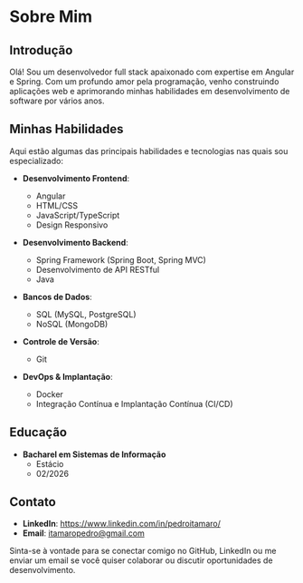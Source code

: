 # Sobre Mim

## Introdução

Olá! Sou um desenvolvedor full stack apaixonado com expertise em Angular e Spring. Com um profundo amor pela programação, venho construindo aplicações web e aprimorando minhas habilidades em desenvolvimento de software por vários anos.

## Minhas Habilidades

Aqui estão algumas das principais habilidades e tecnologias nas quais sou especializado:

- **Desenvolvimento Frontend**:
  - Angular
  - HTML/CSS
  - JavaScript/TypeScript
  - Design Responsivo

- **Desenvolvimento Backend**:
  - Spring Framework (Spring Boot, Spring MVC)
  - Desenvolvimento de API RESTful
  - Java

- **Bancos de Dados**:
  - SQL (MySQL, PostgreSQL)
  - NoSQL (MongoDB)

- **Controle de Versão**:
  - Git

- **DevOps & Implantação**:
  - Docker
  - Integração Contínua e Implantação Contínua (CI/CD)

## Educação

- **Bacharel em Sistemas de Informação**
  - Estácio
  - 02/2026

## Contato
- **LinkedIn**: https://www.linkedin.com/in/pedroitamaro/
- **Email**: itamaropedro@gmail.com

Sinta-se à vontade para se conectar comigo no GitHub, LinkedIn ou me enviar um email se você quiser colaborar ou discutir oportunidades de desenvolvimento.
